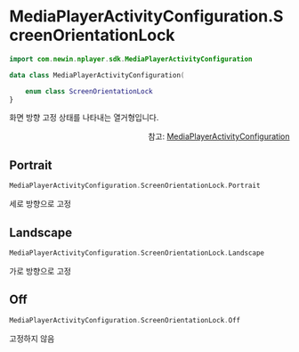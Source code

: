 # MediaPlayerActivityConfiguration.ScreenOrientationLock

```kotlin
import com.newin.nplayer.sdk.MediaPlayerActivityConfiguration
```

```kotlin
data class MediaPlayerActivityConfiguration(

    enum class ScreenOrientationLock
}
```
화면 방향 고정 상태를 나타내는 열거형입니다.
<div align="right">
참고: <a href="../../class/media-player-activity-configuration/home.md">MediaPlayerActivityConfiguration</a>
</div>

## Portrait
```kotlin
MediaPlayerActivityConfiguration.ScreenOrientationLock.Portrait
```
세로 방향으로 고정

## Landscape
```kotlin
MediaPlayerActivityConfiguration.ScreenOrientationLock.Landscape
```
가로 방향으로 고정

## Off
```kotlin
MediaPlayerActivityConfiguration.ScreenOrientationLock.Off
```
고정하지 않음